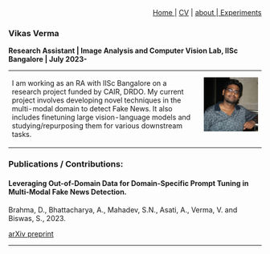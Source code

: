 <div style="text-align: right"><a href="https://vrmvikas.github.io/"> Home </a>| <a href = "https://vrmvikas.github.io/CV/">CV</a> | <a href="https://vrmvikas.github.io/about/"> about </a>|<a href = "https://vrmvikas.github.io/experimental/"> Experiments</a></div>

### Vikas Verma 
**Research Assistant  | Image Analysis and Computer Vision Lab, IISc Bangalore | July 2023-** 

<table border="0">
 <tr>
    <td>

I am working as an RA with IISc Bangalore on a research project funded by CAIR, DRDO. My current project involves developing novel techniques in the multi-modal domain to detect Fake News. It also includes finetuning large vision-language models and studying/repurposing them for various downstream tasks.</td>
    <td><img src="../include/Vikas_2018.jpg" alt="Vikas Verma">
</td>
 </tr>
</table>

### Publications / Contributions:

#### Leveraging Out-of-Domain Data for Domain-Specific Prompt Tuning in Multi-Modal Fake News Detection. 
Brahma, D., Bhattacharya, A., Mahadev, S.N., Asati, A., Verma, V. and Biswas, S., 2023.

[arXiv preprint](https://arxiv.org/pdf/2311.16496)

<hr>
